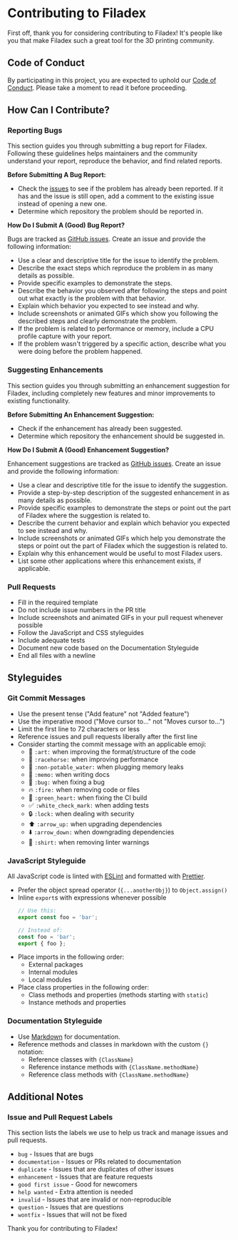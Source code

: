 # Contributing to Filadex

First off, thank you for considering contributing to Filadex! It's people like you that make Filadex such a great tool for the 3D printing community.

## Code of Conduct

By participating in this project, you are expected to uphold our [Code of Conduct](CODE_OF_CONDUCT.md). Please take a moment to read it before proceeding.

## How Can I Contribute?

### Reporting Bugs

This section guides you through submitting a bug report for Filadex. Following these guidelines helps maintainers and the community understand your report, reproduce the behavior, and find related reports.

**Before Submitting A Bug Report:**

* Check the [issues](https://github.com/the-luap/filadex/issues) to see if the problem has already been reported. If it has and the issue is still open, add a comment to the existing issue instead of opening a new one.
* Determine which repository the problem should be reported in.

**How Do I Submit A (Good) Bug Report?**

Bugs are tracked as [GitHub issues](https://github.com/the-luap/filadex/issues). Create an issue and provide the following information:

* Use a clear and descriptive title for the issue to identify the problem.
* Describe the exact steps which reproduce the problem in as many details as possible.
* Provide specific examples to demonstrate the steps.
* Describe the behavior you observed after following the steps and point out what exactly is the problem with that behavior.
* Explain which behavior you expected to see instead and why.
* Include screenshots or animated GIFs which show you following the described steps and clearly demonstrate the problem.
* If the problem is related to performance or memory, include a CPU profile capture with your report.
* If the problem wasn't triggered by a specific action, describe what you were doing before the problem happened.

### Suggesting Enhancements

This section guides you through submitting an enhancement suggestion for Filadex, including completely new features and minor improvements to existing functionality.

**Before Submitting An Enhancement Suggestion:**

* Check if the enhancement has already been suggested.
* Determine which repository the enhancement should be suggested in.

**How Do I Submit A (Good) Enhancement Suggestion?**

Enhancement suggestions are tracked as [GitHub issues](https://github.com/the-luap/filadex/issues). Create an issue and provide the following information:

* Use a clear and descriptive title for the issue to identify the suggestion.
* Provide a step-by-step description of the suggested enhancement in as many details as possible.
* Provide specific examples to demonstrate the steps or point out the part of Filadex where the suggestion is related to.
* Describe the current behavior and explain which behavior you expected to see instead and why.
* Include screenshots or animated GIFs which help you demonstrate the steps or point out the part of Filadex which the suggestion is related to.
* Explain why this enhancement would be useful to most Filadex users.
* List some other applications where this enhancement exists, if applicable.

### Pull Requests

* Fill in the required template
* Do not include issue numbers in the PR title
* Include screenshots and animated GIFs in your pull request whenever possible
* Follow the JavaScript and CSS styleguides
* Include adequate tests
* Document new code based on the Documentation Styleguide
* End all files with a newline

## Styleguides

### Git Commit Messages

* Use the present tense ("Add feature" not "Added feature")
* Use the imperative mood ("Move cursor to..." not "Moves cursor to...")
* Limit the first line to 72 characters or less
* Reference issues and pull requests liberally after the first line
* Consider starting the commit message with an applicable emoji:
    * 🎨 `:art:` when improving the format/structure of the code
    * 🐎 `:racehorse:` when improving performance
    * 🚱 `:non-potable_water:` when plugging memory leaks
    * 📝 `:memo:` when writing docs
    * 🐛 `:bug:` when fixing a bug
    * 🔥 `:fire:` when removing code or files
    * 💚 `:green_heart:` when fixing the CI build
    * ✅ `:white_check_mark:` when adding tests
    * 🔒 `:lock:` when dealing with security
    * ⬆️ `:arrow_up:` when upgrading dependencies
    * ⬇️ `:arrow_down:` when downgrading dependencies
    * 👕 `:shirt:` when removing linter warnings

### JavaScript Styleguide

All JavaScript code is linted with [ESLint](https://eslint.org/) and formatted with [Prettier](https://prettier.io/).

* Prefer the object spread operator (`{...anotherObj}`) to `Object.assign()`
* Inline `export`s with expressions whenever possible
  ```js
  // Use this:
  export const foo = 'bar';

  // Instead of:
  const foo = 'bar';
  export { foo };
  ```
* Place imports in the following order:
  * External packages
  * Internal modules
  * Local modules
* Place class properties in the following order:
  * Class methods and properties (methods starting with `static`)
  * Instance methods and properties

### Documentation Styleguide

* Use [Markdown](https://daringfireball.net/projects/markdown/) for documentation.
* Reference methods and classes in markdown with the custom `{}` notation:
    * Reference classes with `{ClassName}`
    * Reference instance methods with `{ClassName.methodName}`
    * Reference class methods with `{ClassName.methodName}`

## Additional Notes

### Issue and Pull Request Labels

This section lists the labels we use to help us track and manage issues and pull requests.

* `bug` - Issues that are bugs
* `documentation` - Issues or PRs related to documentation
* `duplicate` - Issues that are duplicates of other issues
* `enhancement` - Issues that are feature requests
* `good first issue` - Good for newcomers
* `help wanted` - Extra attention is needed
* `invalid` - Issues that are invalid or non-reproducible
* `question` - Issues that are questions
* `wontfix` - Issues that will not be fixed

Thank you for contributing to Filadex!
